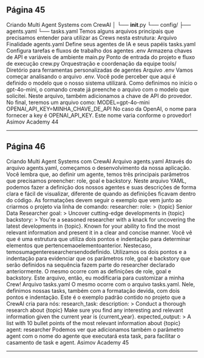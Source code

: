## Página 45

Criando Multi Agent Systems com CrewAI
│
└── __init__.py
└── config/
├── agents.yaml
└── tasks.yaml
Temos alguns arquivos principais que precisamos entender para utilizar as Crews nesta estrutura:
Arquivo
Finalidade
agents.yaml
Define seus agentes de IA e seus papéis
tasks.yaml
Configura tarefas e fluxos de trabalho dos agentes
.env
Armazena chaves de API e variáveis de ambiente
main.py
Ponto de entrada do projeto e fluxo de execução
crew.py
Orquestração e coordenação da equipe
tools/
Diretório para ferramentas personalizadas de agentes
Arquivo .env
Vamos começar analisando o arquivo .env.
Você pode perceber que aqui é definido o modelo que o nosso sistema utilizará. Como definimos no
início o gpt-4o-mini, o comando create já preenche o arquivo com o modelo que solicitei.
Neste arquivo, também adicionamos a chave de API do provedor. No final, teremos um arquivo
como:
MODEL=gpt-4o-mini
OPENAI_API_KEY=MINHA_CHAVE_DE_API
No caso da OpenAI, o nome para fornecer a key é OPENAI_API_KEY. Este nome varia conforme o
provedor!
Asimov Academy
44


---
## Página 46

Criando Multi Agent Systems com CrewAI
Arquivo agents.yaml
Através do arquivo agents.yaml, começamos o desenvolvimento da nossa aplicação. Você lembra
que, ao definir um agente, temos três principais parâmetros que precisamos preencher: role, goal e
backstory.
Neste arquivo YAML, podemos fazer a definição dos nossos agentes e suas descrições de forma clara
e fácil de visualizar, diferente de quando as definições ficavam dentro do código.
As formatações devem seguir o exemplo que vem junto ao criarmos o projeto via linha de comando:
researcher:
role: >
{topic} Senior Data Researcher
goal: >
Uncover cutting-edge developments in {topic}
backstory: >
You're a seasoned researcher with a knack for uncovering the latest
developments in {topic}. Known for your ability to find the most relevant
information and present it in a clear and concise manner.
Você vê que é uma estrutura que utiliza dois pontos e indentação para determinar elementos que
pertencemaoelementoanterior. Nestecaso, temosumagenteresearchersendodefinido. Utilizamos
os dois pontos e a indentação para evidenciar que os parâmetros role, goal e backstory que serão
definidos na sequência fazem parte do researcher declarado anteriormente. O mesmo ocorre com as
definições de role, goal e backstory.
Este arquivo, então, eu modificaria para customizar a minha Crew!
Arquivo tasks.yaml
O mesmo ocorre com o arquivo tasks.yaml. Nele, definimos nossas tasks, também com a formatação
devida, com dois pontos e indentação.
Este é o exemplo padrão contido no projeto que a CrewAI cria para nós:
research_task:
description: >
Conduct a thorough research about {topic}
Make sure you find any interesting and relevant information given
the current year is {current_year}.
expected_output: >
A list with 10 bullet points of the most relevant information about {topic}
agent: researcher
Podemos ver que adicionamos também o parâmetro agent com o nome do agente que executará esta
task, para facilitar o casamento de task e agent.
Asimov Academy
45


---